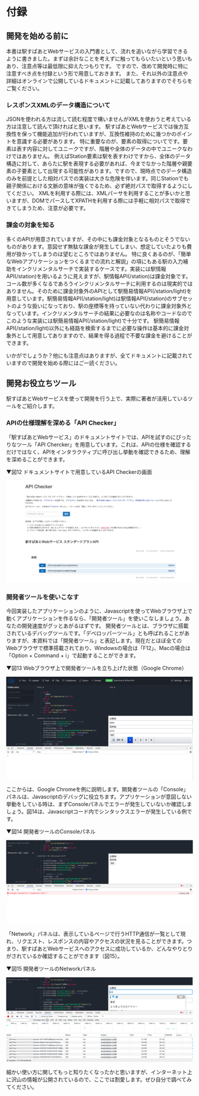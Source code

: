# 付録

## 開発を始める前に
本書は駅すぱあとWebサービスの入門書として、流れを追いながら学習できるように書きました。まずは余計なことを考えずに触ってもらいたいという思いもあり、注意点等は最低限に抑えたつもりです。
ですので、改めて開発時に特に注意すべき点を付録という形で用意しておきます。
また、それ以外の注意点や詳細はオンラインで公開しているドキュメントに記載してありますのでそちらをご覧ください。

### レスポンスXMLのデータ構造について

JSONを使われる方は流して読む程度で構いませんがXMLを使おうと考えている方は注意して読んで頂ければと思います。
駅すぱあとWebサービスでは後方互換性を保って機能追加が行われていますが、互換性維持のために幾つかのポイントを意識する必要があります。
特に重要なのが、要素の取得についてです。要素は表す内容に対してユニークですが、階層や全体のデータの中でユニークなわけではありません。
例えばStation要素は駅を表すわけですから、全体のデータ構造に対して、あらたに駅を表現する必要があれば、今までなかった階層や親要素の子要素として出現する可能性があります。ですので、現時点でのデータ構造のみを前提とした相対パスでの実装は大きな危険を伴います。同じStationでも親子関係における文脈の意味が強くでるため、必ず絶対パスで取得するようにしてください。
XMLを利用する際には、XMLパーサを利用することが多いかと思いますが、DOMでパースしてXPATHを利用する際には手軽に相対パスで取得できてしまうため、注意が必要です。

### 課金の対象を知る

多くのAPIが用意されていますが、その中にも課金対象となるものとそうでないものがあります。意図せず無駄な課金が発生してしまい、想定していたよりも費用が掛かってしまうのは望むところではありません。
特に良くあるのが、「簡単なWebアプリケーションをつくるまでの流れと解説」の項にもある駅の入力補助をインクリメンタルサーチで実装するケースです。実装には駅情報API(/station)を用いるように見えますが、駅情報API(/station)は課金対象です。コール数が多くなるであろうインクリメンタルサーチに利用するのは現実的ではありません。そのために課金対象外のAPIとして駅簡易情報API(/station/light)を用意しています。駅簡易情報API(/station/light)は駅情報API(/station)のサブセットのような扱いになっており、駅の座標等を持っていない代わりに課金対象外となっています。インクリメンタルサーチの結果に必要なのは名称やコードなのでこのような実装には駅簡易情報API(/station/light)で十分です。
駅簡易情報API(/station/light)以外にも経路を検索するまでに必要な操作は基本的に課金対象外として用意してありますので、結果を得る過程で不要な課金を避けることができます。

いかがでしょうか？他にも注意点はありますが、全てドキュメントに記載されていますので開発を始める際にはご一読ください。

## 開発お役立ちツール

駅すぱあとWebサービスを使って開発を行う上で、実際に著者が活用しているツールをご紹介します。

### APIの仕様理解を深める「API Checker」

「駅すぱあとWebサービス」のドキュメントサイトでは、APIを試すのにぴったりなツール「API Chercker」を用意しています。これは、APIの仕様を確認するだけではなく、APIをインタラクティブに呼び出し挙動を確認できるため、理解を深めることができます。

▼図12 ドキュメントサイトで用意しているAPI Checkerの画面

![img](../img/12.png)

### 開発者ツールを使いこなす

今回実装したアプリケーションのように、Javascriptを使ってWebブラウザ上で動くアプリケーションを作るなら、「開発者ツール」を使いこなしましょう。あなたの開発速度がグッとあがるはずです。
開発者ツールとは、ブラウザに搭載されているデバッグツールです。「デベロッパーツール」とも呼ばれることがありますが、本資料では「開発者ツール」と表記します。現在だとほぼ全てのWebブラウザで標準搭載されており、Windowsの場合は「F12」、Macの場合は「Option + Command + i」で起動することができます。

▼図13 Webブラウザ上で開発者ツールを立ち上げた状態（Google Chrome）

![img](../img/13.png)

ここからは、Google Chromeを例に説明します。開発者ツールの「Console」パネルは、Javascriptのデバッグに役立ちます。アプリケーションが意図しない挙動をしている時は、まずConsoleパネルでエラーが発生していないか確認しましょう。図14は、Javascriptコード内でシンタックスエラーが発生している例です。

▼図14 開発者ツールのConsoleパネル

![img](../img/14.png)

「Network」パネルは、表示しているページで行うHTTP通信が一覧として現れ、リクエスト、レスポンスの内容やアクセスの状況を見ることができます。つまり、駅すぱあとWebサービスへのアクセスに成功しているか、どんなやりとりがされているか確認することができます（図15）。

▼図15 開発者ツールのNetworkパネル

![img](../img/15.png)

細かい使い方に関してもっと知りたくなったかと思いますが、インターネット上に沢山の情報が公開されているので、ここでは割愛します。ぜひ自分で調べてみてください。

